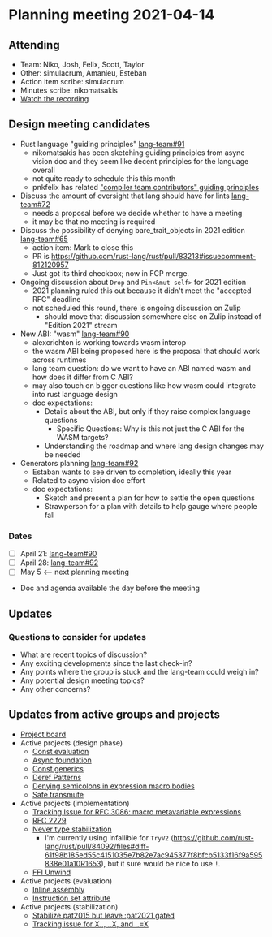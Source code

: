 # Planning meeting 2021-04-14

## Attending

* Team: Niko, Josh, Felix, Scott, Taylor
* Other: simulacrum, Amanieu, Esteban
* Action item scribe: simulacrum
* Minutes scribe: nikomatsakis
* [Watch the recording](https://youtu.be/-V2zxC8YpnI)

## Design meeting candidates

* Rust language "guiding principles" [lang-team#91](https://github.com/rust-lang/lang-team/issues/91)
    * nikomatsakis has been sketching guiding principles from async vision doc and they seem like decent principles for the language overall
    * not quite ready to schedule this this month
    * pnkfelix has related ["compiler team contributors" guiding principles](https://hackmd.io/TYGRjVIbSBmxpbcfDzll-w)
* Discuss the amount of oversight that lang should have for lints [lang-team#72](https://github.com/rust-lang/lang-team/issues/72)
    * needs a proposal before we decide whether to have a meeting
    * it may be that no meeting is required
* Discuss the possibility of denying bare_trait_objects in 2021 edition [lang-team#65](https://github.com/rust-lang/lang-team/issues/65)
    * action item: Mark to close this
    * PR is https://github.com/rust-lang/rust/pull/83213#issuecomment-812120957
    * Just got its third checkbox; now in FCP merge.
* Ongoing discussion about `Drop` and `Pin<&mut self>` for 2021 edition
    * 2021 planning ruled this out because it didn't meet the "accepted RFC" deadline
    * not scheduled this round, there is ongoing discussion on Zulip
        * should move that discussion somewhere else on Zulip instead of "Edition 2021" stream
* New ABI: "wasm" [lang-team#90](https://github.com/rust-lang/lang-team/issues/90)
    * alexcrichton is working towards wasm interop
    * the wasm ABI being proposed here is the proposal that should work across runtimes
    * lang team question: do we want to have an ABI named wasm and how does it differ from C ABI?
    * may also touch on bigger questions like how wasm could integrate into rust language design
    * doc expectations:
        * Details about the ABI, but only if they raise complex language questions
            * Specific Questions: Why is this not just the C ABI for the WASM targets?
        * Understanding the roadmap and where lang design changes may be needed
* Generators planning [lang-team#92](https://github.com/rust-lang/lang-team/issues/92)
    * Estaban wants to see driven to completion, ideally this year
    * Related to async vision doc effort
    * doc expectations:
        * Sketch and present a plan for how to settle the open questions
        * Strawperson for a plan with details to help gauge where people fall

### Dates

* [ ] April 21: [lang-team#90](https://github.com/rust-lang/lang-team/issues/90)
* [ ] April 28: [lang-team#92](https://github.com/rust-lang/lang-team/issues/92)
* [ ] May 5 <-- next planning meeting
* Doc and agenda available the day before the meeting

## Updates

### Questions to consider for updates

* What are recent topics of discussion?
* Any exciting developments since the last check-in?
* Any points where the group is stuck and the lang-team could weigh in?
* Any potential design meeting topics?
* Any other concerns?

## Updates from active groups and projects

* [Project board](https://github.com/rust-lang/lang-team/projects/2)
* Active projects (design phase)
    * [Const evaluation](https://github.com/rust-lang/lang-team/issues/22)
    * [Async foundation](https://github.com/rust-lang/lang-team/issues/33)
    * [Const generics](https://github.com/rust-lang/lang-team/issues/51)
    * [Deref Patterns](https://github.com/rust-lang/lang-team/issues/88)
    * [Denying semicolons in expression macro bodies](https://github.com/rust-lang/rust/issues/79813)
    * [Safe transmute](https://github.com/rust-lang/lang-team/issues/21)
* Active projects (implementation)
    * [Tracking Issue for RFC 3086: macro metavariable expressions](https://github.com/rust-lang/rust/issues/83527)
    * [RFC 2229](https://github.com/rust-lang/lang-team/issues/50)
    * [Never type stabilization](https://github.com/rust-lang/lang-team/issues/60#issuecomment-814509681)
        * I'm currently using Infallible for `TryV2` (https://github.com/rust-lang/rust/pull/84092/files#diff-61f98b185ed55c4151035e7b82e7ac945377f8bfcb5133f16f9a595838e01a10R1653), but it sure would be nice to use `!`.
    * [FFI Unwind](https://github.com/rust-lang/lang-team/issues/19)
* Active projects (evaluation)
    * [Inline assembly](https://github.com/rust-lang/rust/issues/72016)
    * [Instruction set attribute](https://github.com/rust-lang/rust/issues/74727)
* Active projects (stabilization)
    * [Stabilize pat2015 but leave :pat2021 gated](https://github.com/rust-lang/rust/pull/83386)
    * [Tracking issue for X.., ..X, and ..=X](https://github.com/rust-lang/rust/issues/67264)

